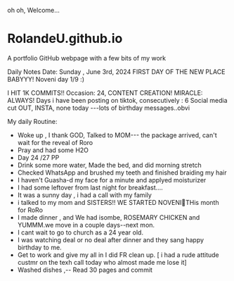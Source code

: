 oh oh, Welcome...
# RolandeU.github.io
A portfolio GitHub webpage with a few bits of my work

Daily Notes
Date: Sunday , June 3rd, 2024
FIRST DAY OF THE NEW PLACE BABYYY!
Noveni day 1/9 :)

I HIT 1K COMMITS!!
Occasion: 24, CONTENT CREATION!
MIRACLE: ALWAYS!
Days i have been posting on tiktok, consecutively : 6
Social media cut OUT, INSTA, none today ---lots of birthday messages..obvi 

My daily Routine:
- Woke up , I thank GOD, Talked to MOM--- the package arrived, can't wait for the reveal of Roro
- Pray and had some H2O
- Day 24 /27 PP 
- Drink some more water, Made the bed, and did morning stretch
- Checked WhatsApp and brushed my teeth and finished braiding my hair
- I haven't Guasha-d my face for a minute and applyed moisturizer
- I had some leftover from last night for breakfast....
- It was a sunny day , i had a call with my family
- i talked to my mom and SISTERS!! WE STARTED NOVENI🥹THis month for RoRo
- I made dinner , and We had isombe, ROSEMARY CHICKEN and YUMMM.we move in a couple days--next mon.
- I cant wait to go to church as a 24 year old.
- I was watching deal or no deal after dinner and they sang happy birthday to me.
- Get to work and give my all in I did FR clean up.
[ i had a rude attitude custmr on the texh call today who almost made me lose it]
- Washed dishes ,-- Read 30 pages and commit


